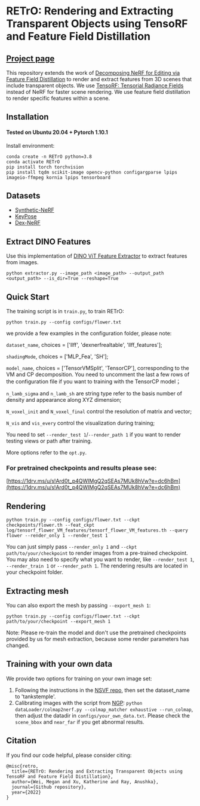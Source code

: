 # RETrO: Rendering and Extracting Transparent Objects using TensoRF and Feature Field Distillation
## [Project page](https://megan-kate-anushka.github.io/) 
This repository extends the work of [Decomposing NeRF for Editing via Feature Field Distillation](https://arxiv.org/abs/2205.15585) to render and extract features from 3D scenes that include transparent objects. We use
[TensoRF: Tensorial Radiance Fields](https://arxiv.org/abs/2203.09517) instead of NeRF for faster scene rendering. We use feature field distillation to render specific features within a scene. 

## Installation

#### Tested on Ubuntu 20.04 + Pytorch 1.10.1 

Install environment:
```
conda create -n RETrO python=3.8
conda activate RETrO
pip install torch torchvision
pip install tqdm scikit-image opencv-python configargparse lpips imageio-ffmpeg kornia lpips tensorboard
```


## Datasets
* [Synthetic-NeRF](https://drive.google.com/drive/folders/128yBriW1IG_3NJ5Rp7APSTZsJqdJdfc1) 
* [KeyPose](https://sites.google.com/view/keypose/home)
* [Dex-NeRF](https://sites.google.com/view/dex-nerf)

## Extract DINO Features
Use this implementation of [DINO ViT Feature Extractor](https://github.com/weimegan/dino-vit-features) to extract features from images. 
```
python extractor.py --image_path <image_path> --output_path <output_path> --is_dir=True --reshape=True
```

## Quick Start
The training script is in `train.py`, to train RETrO:

```
python train.py --config configs/flower.txt
```


we provide a few examples in the configuration folder, please note:

 `dataset_name`, choices = ['llff', 'dexnerfrealtable', 'llff_features'];

 `shadingMode`, choices = ['MLP_Fea', 'SH'];

 `model_name`, choices = ['TensorVMSplit', 'TensorCP'], corresponding to the VM and CP decomposition. 
 You need to uncomment the last a few rows of the configuration file if you want to training with the TensorCP model；

 `n_lamb_sigma` and `n_lamb_sh` are string type refer to the basis number of density and appearance along XYZ
dimension;

 `N_voxel_init` and `N_voxel_final` control the resolution of matrix and vector;

 `N_vis` and `vis_every` control the visualization during training;

  You need to set `--render_test 1`/`--render_path 1` if you want to render testing views or path after training. 

More options refer to the `opt.py`. 

### For pretrained checkpoints and results please see:
[https://1drv.ms/u/s!Ard0t_p4QWIMgQ2qSEAs7MUk8hVw?e=dc6hBm](https://1drv.ms/u/s!Ard0t_p4QWIMgQ2qSEAs7MUk8hVw?e=dc6hBm)



## Rendering

```
python train.py --config configs/flower.txt --ckpt checkpoints/flower.th --feat_ckpt log/tensorf_flower_VM_features/tensorf_flower_VM_features.th --query flower --render_only 1 --render_test 1 
```

You can just simply pass `--render_only 1` and `--ckpt path/to/your/checkpoint` to render images from a pre-trained
checkpoint. You may also need to specify what you want to render, like `--render_test 1`, `--render_train 1` or `--render_path 1`.
The rendering results are located in your checkpoint folder. 

## Extracting mesh
You can also export the mesh by passing `--export_mesh 1`:
```
python train.py --config configs/flower.txt --ckpt path/to/your/checkpoint --export_mesh 1
```
Note: Please re-train the model and don't use the pretrained checkpoints provided by us for mesh extraction, 
because some render parameters has changed.

## Training with your own data
We provide two options for training on your own image set:

1. Following the instructions in the [NSVF repo](https://github.com/facebookresearch/NSVF#prepare-your-own-dataset), then set the dataset_name to 'tankstemple'.
2. Calibrating images with the script from [NGP](https://github.com/NVlabs/instant-ngp/blob/master/docs/nerf_dataset_tips.md):
`python dataLoader/colmap2nerf.py --colmap_matcher exhaustive --run_colmap`, then adjust the datadir in `configs/your_own_data.txt`. Please check the `scene_bbox` and `near_far` if you get abnormal results.
    

## Citation
If you find our code helpful, please consider citing:
```
@misc{retro,
  title={RETrO: Rendering and Extracting Transparent Objects using TensoRF and Feature Field Distillation},
  author={Wei, Megan and Xu, Katherine and Ray, Anushka},
  journal={Github repository},
  year={2022}
}
```
